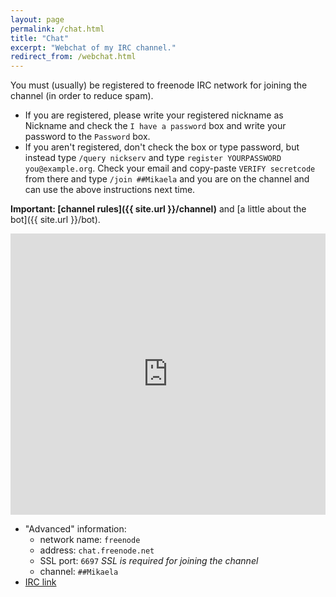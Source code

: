 ```yaml
---
layout: page
permalink: /chat.html
title: "Chat"
excerpt: "Webchat of my IRC channel."
redirect_from: /webchat.html
---
```


You must (usually) be registered to freenode IRC network for joining the
channel (in order to reduce spam).
* If you are registered, please write your registered nickname as Nickname
  and check the `I have a password` box and write your password to the
  `Password` box.
* If you aren't registered, don't check the box or type password, but
  instead type `/query nickserv` and type
  `register YOURPASSWORD you@example.org`. Check your email and copy-paste
  `VERIFY secretcode` from there and type `/join ##Mikaela` and you are on
  the channel and can use the above instructions next time.

**Important: [channel rules]({{ site.url }}/channel)** and
[a little about the bot]({{ site.url }}/bot).

<iframe src="https://kiwiirc.com/client/chat.freenode.net:+6697/##Mikaela" style="border:0; width:100%; height:450px;"></iframe>

* "Advanced" information:
    * network name: `freenode`
    * address: `chat.freenode.net`
    * SSL port: `6697` *SSL is required for joining the channel*
    * channel: `##Mikaela`
* [IRC link](ircs://chat.freenode.net:6697/##Mikaela)
